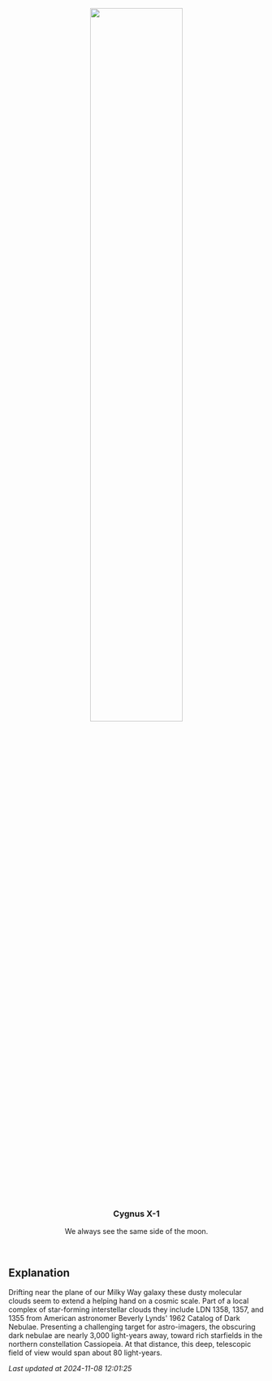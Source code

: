 <p align='center'>
    <img src='https://apod.nasa.gov/apod/image/2411/Ldn1355HelpingHandFR1024.png' width='60%' />
    <h3 align="center">Cygnus X-1</h3>
    <p align="center">We always see the same side of the moon.</p>
</p>
<br/>

Explanation
--
Drifting near the plane of our Milky Way galaxy these dusty molecular clouds seem to extend a helping hand on a cosmic scale. Part of a local complex of star-forming interstellar clouds they include LDN 1358, 1357, and 1355 from American astronomer Beverly Lynds' 1962 Catalog of Dark Nebulae. Presenting a challenging target for astro-imagers, the obscuring dark nebulae are nearly 3,000 light-years away, toward rich starfields in the northern constellation Cassiopeia. At that distance, this deep, telescopic field of view would span about 80 light-years.


*Last updated at 2024-11-08 12:01:25*
